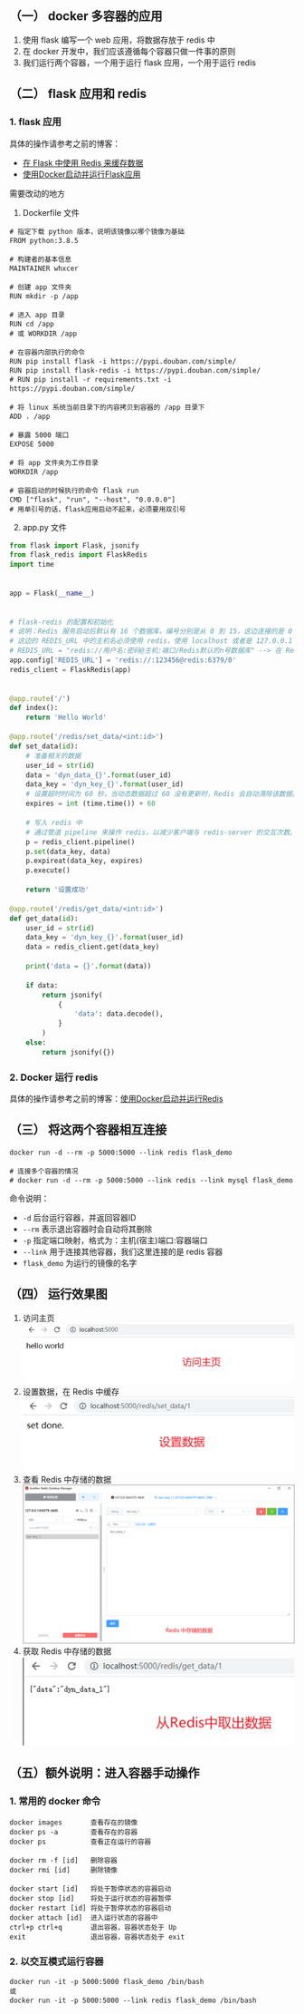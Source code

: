 ## （一） docker 多容器的应用
1. 使用 flask 编写一个 web 应用，将数据存放于 redis 中
2. 在 docker 开发中，我们应该遵循每个容器只做一件事的原则
3. 我们运行两个容器，一个用于运行 flask 应用，一个用于运行 redis

## （二） flask 应用和 redis
### 1. flask 应用
具体的操作请参考之前的博客：
- [在 Flask 中使用 Redis 来缓存数据](https://www.cnblogs.com/wanghuizhao/p/17124629.html)
- [使用Docker启动并运行Flask应用](https://www.cnblogs.com/wanghuizhao/p/17132229.html)

需要改动的地方
1. Dockerfile 文件
```
# 指定下载 python 版本，说明该镜像以哪个镜像为基础
FROM python:3.8.5

# 构建者的基本信息
MAINTAINER whxcer

# 创建 app 文件夹
RUN mkdir -p /app

# 进入 app 目录
RUN cd /app
# 或 WORKDIR /app

# 在容器内部执行的命令
RUN pip install flask -i https://pypi.douban.com/simple/
RUN pip install flask-redis -i https://pypi.douban.com/simple/
# RUN pip install -r requirements.txt -i https://pypi.douban.com/simple/

# 将 linux 系统当前目录下的内容拷贝到容器的 /app 目录下
ADD . /app

# 暴露 5000 端口
EXPOSE 5000

# 将 app 文件夹为工作目录
WORKDIR /app

# 容器启动的时候执行的命令 flask run
CMD ["flask", "run", "--host", "0.0.0.0"]
# 用单引号的话，flask应用启动不起来，必须要用双引号
```
2. app.py 文件
```py
from flask import Flask, jsonify
from flask_redis import FlaskRedis
import time


app = Flask(__name__)


# flask-redis 的配置和初始化
# 说明：Redis 服务启动后默认有 16 个数据库，编号分别是从 0 到 15，这边连接的是 0 号数据库
# 这边的 REDIS_URL 中的主机名必须使用 redis，使用 localhost 或者是 127.0.0.1 的话都不能连接上 redis
# REDIS_URL = "redis://用户名:密码@主机:端口/Redis默认的n号数据库" --> 在 Redis 6.0 之前的版本中，登陆Redis Server只需要输入密码（前提配置了密码 requirepass ）即可，不需要输入用户名
app.config['REDIS_URL'] = 'redis://:123456@redis:6379/0'
redis_client = FlaskRedis(app)


@app.route('/')
def index():
    return 'Hello World'

@app.route('/redis/set_data/<int:id>')
def set_data(id):
    # 准备相关的数据
    user_id = str(id)
    data = 'dyn_data_{}'.format(user_id)
    data_key = 'dyn_key_{}'.format(user_id)
    # 设置超时时间为 60 秒，当动态数据超过 60 没有更新时，Redis 会自动清除该数据。
    expires = int (time.time()) + 60

    # 写入 redis 中
    # 通过管道 pipeline 来操作 redis，以减少客户端与 redis-server 的交互次数。
    p = redis_client.pipeline()
    p.set(data_key, data)
    p.expireat(data_key, expires)
    p.execute()

    return '设置成功'

@app.route('/redis/get_data/<int:id>')
def get_data(id):
    user_id = str(id)
    data_key = 'dyn_key_{}'.format(user_id)
    data = redis_client.get(data_key)

    print('data = {}'.format(data))

    if data:
        return jsonify(
            {
                'data': data.decode(),
            }
        )
    else:
        return jsonify({})
```

### 2. Docker 运行 redis
具体的操作请参考之前的博客：[使用Docker启动并运行Redis](https://www.cnblogs.com/wanghuizhao/p/17124637.html)

## （三） 将这两个容器相互连接
```
docker run -d --rm -p 5000:5000 --link redis flask_demo

# 连接多个容器的情况
# docker run -d --rm -p 5000:5000 --link redis --link mysql flask_demo
```
命令说明：
- ```-d``` 后台运行容器，并返回容器ID
- ```--rm``` 表示退出容器时会自动将其删除
- ```-p``` 指定端口映射，格式为：主机(宿主)端口:容器端口
- ```--link``` 用于连接其他容器，我们这里连接的是 redis 容器
- ```flask_demo``` 为运行的镜像的名字

## （四） 运行效果图
1. 访问主页
![](docker多容器之间的连接（Flask和Redis）.assets/访问主页.png)
2. 设置数据，在 Redis 中缓存
![](docker多容器之间的连接（Flask和Redis）.assets/设置数据.png)
3. 查看 Redis 中存储的数据
![](docker多容器之间的连接（Flask和Redis）.assets/查看redis中的数据.png)
4. 获取 Redis 中存储的数据
![](docker多容器之间的连接（Flask和Redis）.assets/从redis中获取数据.png)

## （五）额外说明：进入容器手动操作
### 1. 常用的 docker 命令
```
docker images       查看存在的镜像
docker ps -a        查看存在的容器
docker ps           查看正在运行的容器

docker rm -f [id]   删除容器
docker rmi [id]     删除镜像

docker start [id]   将处于暂停状态的容器启动
docker stop [id]    将处于运行状态的容器暂停
docker restart [id] 将处于暂停状态的容器启动
docker attach [id]  进入运行状态的容器中
ctrl+p ctrl+q       退出容器，容器状态处于 Up
exit                退出容器，容器状态处于 exit
```

### 2. 以交互模式运行容器
```
docker run -it -p 5000:5000 flask_demo /bin/bash
或
docker run -it -p 5000:5000 --link redis flask_demo /bin/bash
```
